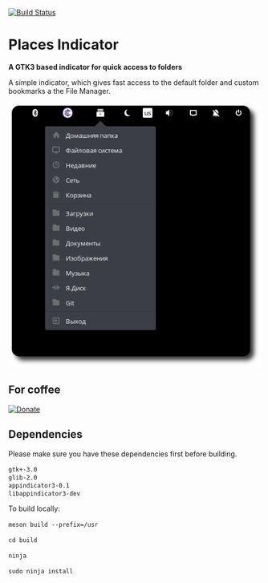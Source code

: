 [![Build Status](https://travis-ci.com/camellan/placesindicator.svg?branch=master)](https://travis-ci.com/camellan/placesindicator)
# Places Indicator
**A GTK3 based indicator for quick access to folders**

A simple indicator, which gives fast access to the default folder and custom bookmarks a the File Manager.

![Screenshot](https://github.com/camellan/placeindicator/blob/master/data/images/placesindicator.png)

## For coffee
[![Donate](https://img.shields.io/badge/Donate-PayPal-green.svg)](https://paypal.me/camellan/5)

## Dependencies

Please make sure you have these dependencies first before building.

```
gtk+-3.0
glib-2.0
appindicator3-0.1
libappindicator3-dev
```
To build locally:

`meson build --prefix=/usr`

`cd build`

`ninja`

`sudo ninja install`
